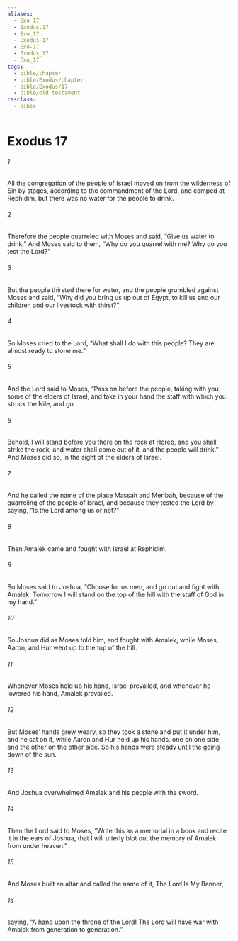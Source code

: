 ```yaml
---
aliases:
  - Exo 17
  - Exodus.17
  - Exo.17
  - Exodus-17
  - Exo-17
  - Exodus_17
  - Exo_17
tags:
  - bible/chapter
  - bible/Exodus/chapter
  - bible/Exodus/17
  - bible/old testament
cssclass:
  - bible
---
```


# Exodus 17

###### 1
All the congregation of the people of Israel moved on from the wilderness of Sin by stages, according to the commandment of the Lord, and camped at Rephidim, but there was no water for the people to drink.
###### 2
Therefore the people quarreled with Moses and said, “Give us water to drink.” And Moses said to them, “Why do you quarrel with me? Why do you test the Lord?”
###### 3
But the people thirsted there for water, and the people grumbled against Moses and said, “Why did you bring us up out of Egypt, to kill us and our children and our livestock with thirst?”
###### 4
So Moses cried to the Lord, “What shall I do with this people? They are almost ready to stone me.”
###### 5
And the Lord said to Moses, “Pass on before the people, taking with you some of the elders of Israel, and take in your hand the staff with which you struck the Nile, and go.
###### 6
Behold, I will stand before you there on the rock at Horeb, and you shall strike the rock, and water shall come out of it, and the people will drink.” And Moses did so, in the sight of the elders of Israel.
###### 7
And he called the name of the place Massah and Meribah, because of the quarreling of the people of Israel, and because they tested the Lord by saying, “Is the Lord among us or not?”
###### 8
Then Amalek came and fought with Israel at Rephidim.
###### 9
So Moses said to Joshua, “Choose for us men, and go out and fight with Amalek. Tomorrow I will stand on the top of the hill with the staff of God in my hand.”
###### 10
So Joshua did as Moses told him, and fought with Amalek, while Moses, Aaron, and Hur went up to the top of the hill.
###### 11
Whenever Moses held up his hand, Israel prevailed, and whenever he lowered his hand, Amalek prevailed.
###### 12
But Moses’ hands grew weary, so they took a stone and put it under him, and he sat on it, while Aaron and Hur held up his hands, one on one side, and the other on the other side. So his hands were steady until the going down of the sun.
###### 13
And Joshua overwhelmed Amalek and his people with the sword.
###### 14
Then the Lord said to Moses, “Write this as a memorial in a book and recite it in the ears of Joshua, that I will utterly blot out the memory of Amalek from under heaven.”
###### 15
And Moses built an altar and called the name of it, The Lord Is My Banner,
###### 16
saying, “A hand upon the throne of the Lord! The Lord will have war with Amalek from generation to generation.”



